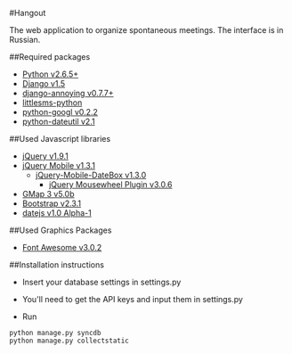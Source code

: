 #Hangout

The web application to organize spontaneous meetings. The interface is in Russian.

##Required packages

* [Python v2.6.5+](http://www.python.org)
* [Django v1.5](http://djangoproject.com)
* [django-annoying v0.7.7+](https://github.com/skorokithakis/django-annoying)
* [littlesms-python](https://github.com/igrishaev/littlesms-python/)
* [python-googl v0.2.2](https://pypi.python.org/pypi/python-googl/0.2.2)
* [python-dateutil v2.1](http://labix.org/python-dateutil)

##Used Javascript libraries
* [jQuery v1.9.1](http://jquery.com/)
* [jQuery Mobile v1.3.1](http://jquerymobile.com/)
    * [jQuery-Mobile-DateBox v1.3.0](http://dev.jtsage.com/jQM-DateBox2/)
        * [jQuery Mousewheel Plugin v3.0.6](http://brandonaaron.net/code/mousewheel/docs)
* [GMap 3 v5.0b](http://gmap3.net/en/)
* [Bootstrap v2.3.1](http://twitter.github.com/bootstrap/)
* [datejs v1.0 Alpha-1](http://www.datejs.com/)

##Used Graphics Packages
* [Font Awesome v3.0.2](http://fortawesome.github.com/Font-Awesome/)

##Installation instructions

* Insert your database settings in settings.py

* You'll need to get the API keys and input them in settings.py

* Run
```
python manage.py syncdb
python manage.py collectstatic
```

